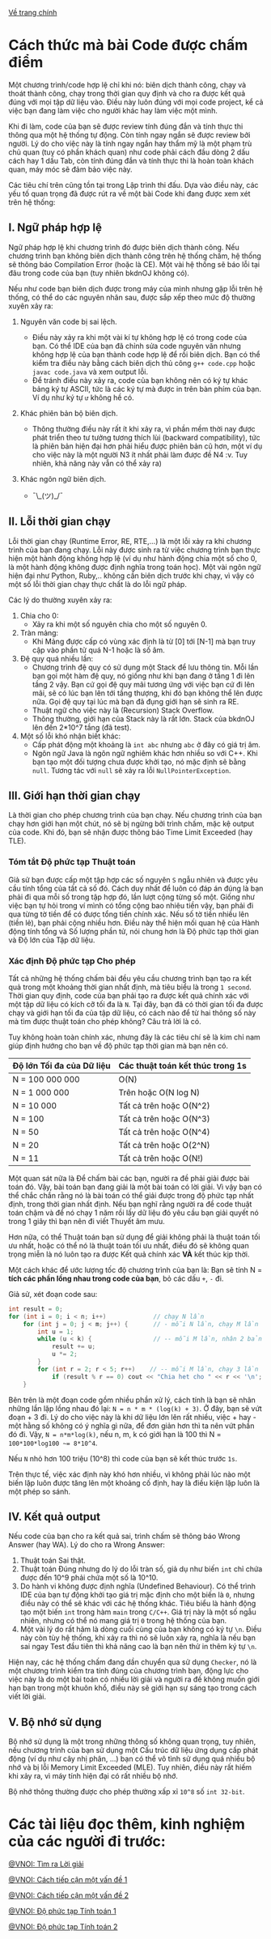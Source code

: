 [Về trang chính](../../index.md)

# Cách thức mà bài Code được chấm điểm

Một chương trình/code hợp lệ chỉ khi nó: biên dịch thành công, chạy và thoát thành công, chạy trong thời gian quy định và cho ra được kết quả đúng với mọi tập dữ liệu vào. Điều này luôn đúng với mọi code project, kể cả việc bạn đang làm việc cho người khác hay làm việc một mình. 

Khi đi làm, code của bạn sẽ được review tính đúng đắn và tính thực thi thông qua một hệ thống tự động. Còn tính ngay ngắn sẽ được review bởi người. Lý do cho việc này là tính ngay ngắn hay thẩm mỹ là một phạm trù chủ quan (tuy có phần khách quan) như code phải cách đầu dòng 2 dấu cách hay 1 dấu Tab, còn tính đúng đắn và tính thực thi là hoàn toàn khách quan, máy móc sẽ đảm bảo việc này.

Các tiêu chí trên cũng tồn tại trong Lập trình thi đấu. Dựa vào điều này, các yếu tố quan trọng đã được rút ra về một bài Code khi đang được xem xét trên hệ thống:

## I. Ngữ pháp hợp lệ
Ngữ pháp hợp lệ khi chương trình đó được biên dịch thành công. Nếu chương trình bạn không biên dịch thành công trên hệ thống chấm, hệ thống sẽ thông báo Compilation Error (hoặc là CE). Một vài hệ thống sẽ báo lỗi tại đâu trong code của bạn (tuy nhiên bkdnOJ không có).

Nếu như code bạn biên dịch được trong máy của mình nhưng gặp lỗi trên hệ thống, có thể do các nguyên nhân sau, được sắp xếp theo mức độ thường xuyên xảy ra:
1. Nguyên văn code bị sai lệch.
    - Điều này xảy ra khi một vài kí tự không hợp lệ có trong code của bạn. Có thể IDE của bạn đã chỉnh sửa code nguyên văn nhưng không hợp lệ của bạn thành code hợp lệ để rồi biên dịch. Bạn có thể kiểm tra điều này bằng cách biên dịch thủ công `g++ code.cpp` hoặc `javac code.java` và xem output lỗi.
    - Để tránh điều này xảy ra, code của bạn không nên có ký tự khác bảng ký tự ASCII, tức là các ký tự mà được in trên bàn phím của bạn. Ví dụ như ký tự `ư` không hề có.

2. Khác phiên bản bộ biên dịch. 
    - Thông thường điều này rất ít khi xảy ra, vì phần mềm thời nay được phát triển theo tư tưởng tương thích lùi (backward compatibility), tức là phiên bản hiện đại hơn phải hiểu được phiên bản cũ hơn, một ví dụ cho việc này là một người N3 ít nhất phải làm được đề N4 :v. Tuy nhiên, khả năng này vẫn có thể xảy ra)

3. Khác ngôn ngữ biên dịch.
    - ¯\\\_(ツ)\_/¯

## II. Lỗi thời gian chạy
Lỗi thời gian chạy (Runtime Error, RE, RTE,...) là một lỗi xảy ra khi chương trình của bạn đang chạy. Lỗi này được sinh ra từ việc chương trình bạn thực hiện một hành động không hợp lệ (ví dụ như hành động chia một số cho 0, là một hành động không được định nghĩa trong toán học). Một vài ngôn ngữ hiện đại như Python, Ruby,.. không cần biên dịch trước khi chạy, vì vậy có một số lỗi thời gian chạy thực chất là do lỗi ngữ pháp.

Các lý do thường xuyên xảy ra:
1. Chia cho 0:
    - Xảy ra khi một số nguyên chia cho một số nguyên 0.
2. Tràn mảng:
    - Khi Mảng được cấp có vùng xác định là từ \[0\] tới \[N-1\] mà bạn truy cập vào phần tử quá N-1 hoặc là số âm.
3. Đệ quy quá nhiều lần:
    - Chương trình đệ quy có sử dụng một Stack để lưu thông tin. Mỗi lần bạn gọi một hàm đệ quy, nó giống như khi bạn đang ở tầng 1 đi lên tầng 2 vậy. Bạn cứ gọi đệ quy mãi tương ứng với việc bạn cứ đi lên mãi, sẽ có lúc bạn lên tới tầng thượng, khi đó bạn không thể lên được nữa. Gọi đệ quy tại lúc mà bạn đã đụng giới hạn sẽ sinh ra RE.
    - Thuật ngữ cho việc này là (Recursion) Stack Overflow.
    - Thông thường, giới hạn của Stack này là rất lớn. Stack của bkdnOJ lên đến 2*10^7 tầng (đã test).
4. Một số lỗi khó nhận biết khác:
    - Cấp phát động một khoảng là `int abc` nhưng `abc` ở đây có giá trị âm.
    - Ngôn ngữ Java là ngôn ngữ nghiêm khác hơn nhiều so với C++. Khi bạn tạo một đối tượng chưa được khởi tạo, nó mặc định sẽ bằng `null`. Tương tác với `null` sẽ xảy ra lỗi `NullPointerException`.

## III. Giới hạn thời gian chạy
Là thời gian cho phép chương trình của bạn chạy. Nếu chương trình của bạn chạy hơn giới hạn một chút, nó sẽ bị ngừng bởi trình chấm, mặc kệ output của code. Khi đó, bạn sẽ nhận được thông báo Time Limit Exceeded (hay TLE).

### Tóm tắt Độ phức tạp Thuật toán
Giả sử bạn được cấp một tập hợp các số nguyên `S` ngẫu nhiên và được yêu cầu tính tổng của tất cả số đó. Cách duy nhất để luôn có đáp án đúng là bạn phải đi qua mỗi số trong tập hợp đó, lần lượt cộng từng số một. Giống như việc bạn tự hỏi trong ví mình có tổng cộng bao nhiêu tiền vậy, bạn phải đi qua từng tờ tiền để có được tổng tiền chính xác. Nếu số tờ tiền nhiều lên (tiền lẻ), bạn phải cộng nhiều hơn. Điều này thể hiện mối quan hệ của Hành động tính tổng và Số lượng phần tử, nói chung hơn là Độ phức tạp thời gian và Độ lớn của Tập dữ liệu.

### Xác định Độ phức tạp Cho phép
Tất cả những hệ thống chấm bài đều yêu cầu chương trình bạn tạo ra kết quả trong một khoảng thời gian nhất định, mà tiêu biểu là trong `1 second`. Thời gian quy định, code của bạn phải tạo ra được kết quả chính xác với một tập dữ liệu có kích cỡ tối đa là `N`. Tại đây, bạn đã có thời gian tối đa được chạy và giới hạn tối đa của tập dữ liệu, có cách nào để từ hai thông số này mà tìm được thuật toán cho phép không? Câu trả lời là có.

Tuy không hoàn toàn chính xác, nhưng đây là các tiêu chí sẽ là kim chỉ nam giúp định hướng cho bạn về độ phức tạp thời gian mà bạn nên có.

| Độ lớn Tối đa của Dữ liệu | Các thuật toán kết thúc trong 1s |
|---------------------------|----------------------------------|
| N = 100 000 000           | O(N)                             |
| N = 1 000 000             | Trên hoặc O(N log N)             |
| N = 10 000                | Tất cả trên hoặc O(N^2)          |
| N = 100                   | Tất cả trên hoặc O(N^3)          |
| N = 50                    | Tất cả trên hoặc O(N^4)          |
| N = 20                    | Tất cả trên hoặc O(2^N)          |
| N = 11                    | Tất cả trên hoặc O(N!)           |

Một quan sát nữa là Để chấm bài các bạn, người ra đề phải giải được bài toán đó. Vậy, bài toán bạn đang giải là một bài toán có lời giải. Vì vậy bạn có thể chắc chắn rằng nó là bài toán có thể giải được trong độ phức tạp nhất định, trong thời gian nhất định. Nếu bạn nghĩ rằng người ra đề code thuật toán chậm và để nó chạy 1 năm rồi lấy dữ liệu đó yêu cầu bạn giải quyết nó trong 1 giây thì bạn nên đi viết Thuyết âm mưu.

Hơn nữa, có thể Thuật toán bạn sử dụng để giải không phải là thuật toán tối ưu nhất, hoặc có thể nó là thuật toán tối ưu nhất, điều đó sẽ không quan trọng miễn là nó luôn tạo ra được Kết quả chính xác **VÀ** kết thúc kịp thời.

Một cách khác để ước lượng tốc độ chương trình của bạn là: 
Bạn sẽ tính N = **tích các phần lồng nhau trong code của bạn**, bỏ các dấu `+`, `-` đi.

Giả sử, xét đoạn code sau:
```cpp
int result = 0;
for (int i = 0; i < n; i++)             // chạy N lần
    for (int j = 0; j < m; j++) {       // - mỗi N lần, chạy M lần           
        int u = 1;
        while (u < k) {                 // -- mỗi M lần, nhân 2 bản thân lên cho đến K => chạy log2 của K lần
            result += u;
            u *= 2;
        }
        for (int r = 2; r < 5; r++)    // -- mỗi M lần, chạy 3 lần
            if (result % r == 0) cout << "Chia het cho " << r << '\n';
    }
```

Bên trên là một đoạn code gồm nhiều phần xử lý, cách tính là bạn sẽ nhân những lần lặp lồng nhau đó lại: `N = n * m * (log(k) + 3)`.
Ở đây, bạn sẽ vứt đoạn + 3 đi. Lý do cho việc này là khi dữ liệu lớn lên rất nhiều, việc + hay - một hằng số không có ý nghĩa gì nữa, để đơn giản hơn thì ta nên vứt phần đó đi.
Vậy, `N = n*m*log(k)`, nếu n, m, k có giới hạn là 100 thì N = `100*100*log100 ~= 8*10^4`.

Nếu `N` nhỏ hơn 100 triệu (10^8) thì code của bạn sẽ kết thúc trước `1s`.

Trên thực tế, việc xác định này khó hơn nhiều, vì không phải lúc nào một biến lặp luôn được tăng lên một khoảng cố định, hay là điều kiện lặp luôn là một phép so sánh.

## IV. Kết quả output
Nếu code của bạn cho ra kết quả sai, trình chấm sẽ thông báo Wrong Answer (hay WA). Lý do cho ra Wrong Answer:
1. Thuật toán Sai thật.
2. Thuật toán Đúng nhưng do lý do lỗi tràn số, giả dụ như biến `int` chỉ chứa được đến 10^9 phải chứa một số là 10^10.
3. Do hành vi không được định nghĩa (Undefined Behaviour). Có thể trình IDE của bạn tự động khởi tạo giá trị mặc định cho một biến là `0`, nhưng điều này có thể sẽ khác với các hệ thống khác. Tiêu biểu là hành động tạo một biến `int` trong hàm `main` trong `C/C++`. Giá trị này là một số ngẫu nhiên, nhưng có thể nó mang giá trị `0` trong hệ thống của bạn.
4. Một vài lý do rất hãm là dòng cuối cùng của bạn không có ký tự `\n`. Điều này còn tùy hệ thống, khi xảy ra thì nó sẽ luôn xảy ra, nghĩa là nếu bạn sai ngay Test đầu tiên thì khả năng cao là bạn nên thử in thêm ký tự `\n`.

Hiện nay, các hệ thống chấm đang dần chuyển qua sử dụng `Checker`, nó là một chương trình kiểm tra tính đúng của chương trình bạn, động lực cho việc này là do một bài toán có nhiều lời giải và người ra đề không muốn giới hạn bạn trong một khuôn khổ, điều này sẽ giới hạn sự sáng tạo trong cách viết lời giải.

## V. Bộ nhớ sử dụng
Bộ nhớ sử dụng là một trong những thông số không quan trọng, tuy nhiên, nếu chương trình của bạn sử dụng một Cấu trúc dữ liệu ứng dụng cấp phát động (ví dụ như cây nhị phân, ...) bạn có thể vô tình sử dụng quá nhiều bộ nhớ và bị lỗi Memory Limit Exceeded (MLE). Tuy nhiên, điều này rất hiếm khi xảy ra, vì máy tính hiện đại có rất nhiều bộ nhớ.

Bộ nhớ thông thường được cho phép thường xấp xỉ `10^8` số `int 32-bit`.

# Các tài liệu đọc thêm, kinh nghiệm của các người đi trước:
[@VNOI: Tìm ra Lời giải](https://vnoi.info/wiki/translate/topcoder/How-to-Find-a-Solution.md)

[@VNOI: Cách tiếp cận một vấn đề 1](https://vnoi.info/wiki/translate/topcoder/Planning-an-Approach-to-a-Topcoder-Problem-Part-1.md)

[@VNOI: Cách tiếp cận một vấn đề 2](https://vnoi.info/wiki/translate/topcoder/Planning-an-Approach-to-a-Topcoder-Problem-Part-2)

[@VNOI: Độ phức tạp Tính toán 1](https://vnoi.info/wiki/translate/topcoder/Computational-Complexity-Section-1.md)

[@VNOI: Độ phức tạp Tính toán 2](https://vnoi.info/wiki/translate/topcoder/Computational-Complexity-Section-2)